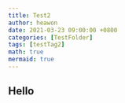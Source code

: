 ```yaml
---
title: Test2
author: heawon
date: 2021-03-23 09:00:00 +0800
categories: [TestFolder]
tags: [testTag2]
math: true
mermaid: true
---
```



## Hello
